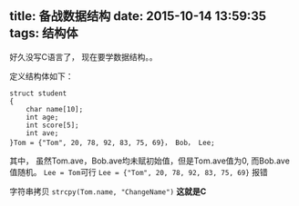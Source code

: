 title: 备战数据结构
date: 2015-10-14 13:59:35
tags: 结构体
---

好久没写C语言了， 现在要学数据结构。。

定义结构体如下：
```
struct student
{
	char name[10];
	int age;
	int score[5];
	int ave;
}Tom = {"Tom", 20, 78, 92, 83, 75, 69}， Bob， Lee;
```
其中， 虽然Tom.ave，Bob.ave均未赋初始值，但是Tom.ave值为0, 而Bob.ave值随机。
`Lee = Tom`可行
`Lee = {"Tom", 20, 78, 92, 83, 75, 69}` 报错

字符串拷贝
`strcpy(Tom.name, "ChangeName")` **这就是C**




